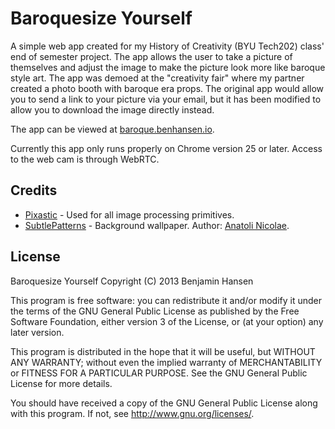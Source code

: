 Baroquesize Yourself
====================

A simple web app created for my History of Creativity (BYU Tech202) class' end of semester project. The app allows the user to take a picture of themselves and adjust the image to make the picture look more like baroque style art. The app was demoed at the "creativity fair" where my partner created a photo booth with baroque era props. The original app would allow you to send a link to your picture via your email, but it has been modified to allow you to download the image directly instead.

The app can be viewed at [baroque.benhansen.io](https://baroque.benhansen.io).

Currently this app only runs properly on Chrome version 25 or later. Access to the web cam is through WebRTC.

Credits
-------

* [Pixastic](http://www.pixastic.com/) - Used for all image processing primitives.
* [SubtlePatterns](http://subtlepatterns.com/txture/) - Background wallpaper. Author: [Anatoli Nicolae](http://designchomp.com/).

License
-------

Baroquesize Yourself
Copyright (C) 2013 Benjamin Hansen

This program is free software: you can redistribute it and/or modify
it under the terms of the GNU General Public License as published by
the Free Software Foundation, either version 3 of the License, or
(at your option) any later version.

This program is distributed in the hope that it will be useful,
but WITHOUT ANY WARRANTY; without even the implied warranty of
MERCHANTABILITY or FITNESS FOR A PARTICULAR PURPOSE.  See the
GNU General Public License for more details.

You should have received a copy of the GNU General Public License
along with this program.  If not, see <http://www.gnu.org/licenses/>.
